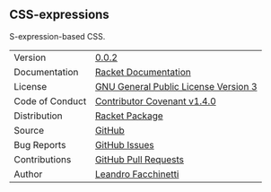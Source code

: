 CSS-expressions
---------------

S-expression-based CSS.

|||
|-|-|
| Version | [0.0.2](https://docs.racket-lang.org/css-expr/#%28part._changelog%2F0..0..2%29) |
| Documentation | [Racket Documentation](https://docs.racket-lang.org/css-expr/) |
| License | [GNU General Public License Version 3](https://gnu.org/licenses/gpl-3.0.txt) |
| Code of Conduct | [Contributor Covenant v1.4.0](http://contributor-covenant.org/version/1/4/) |
| Distribution | [Racket Package](https://pkgs.racket-lang.org/package/css-expr) |
| Source | [GitHub](https://github.com/leafac/css-expr) |
| Bug Reports | [GitHub Issues](https://github.com/leafac/css-expr/issues) |
| Contributions | [GitHub Pull Requests](https://github.com/leafac/css-expr/pulls) |
| Author | [Leandro Facchinetti](https://www.leafac.com) |
